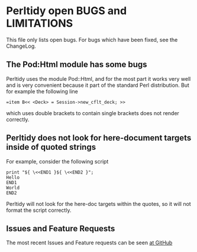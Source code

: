 # Perltidy open BUGS and LIMITATIONS

This file only lists open bugs.  For bugs which have been fixed, see the
ChangeLog.

## The Pod:Html module has some bugs

Perltidy uses the module Pod::Html, and for the most part it works very well
and is very convenient because it part of the standard Perl distribution.  But
for example the following line

    =item B<< <Deck> = Session->new_cflt_deck; >>

which uses double brackets to contain single brackets does not render correctly.

## Perltidy does not look for here-document targets inside of quoted strings

For example, consider the following script

```
print "${ \<<END1 }${ \<<END2 }";
Hello
END1
World
END2
```

Perltidy will not look for the here-doc targets within the quotes, so it
will not format the script correctly.

## Issues and Feature Requests

The most recent Issues and Feature requests can be seen [at GitHub](https://github.com/perltidy/perltidy)
